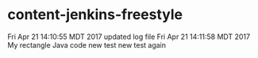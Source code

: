 # content-jenkins-freestyle
Fri Apr 21 14:10:55 MDT 2017 updated log file
Fri Apr 21 14:11:58 MDT 2017 My rectangle Java code
new test
new test again
